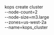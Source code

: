 

kops create cluster \
    --node-count=2 \
    --node-size=m3.large \
    --zones=us-west-2a \
    --name=kops_cluster
